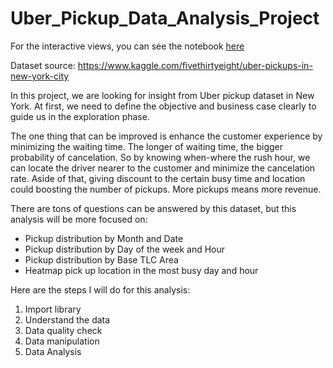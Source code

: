 # Uber_Pickup_Data_Analysis_Project

For the interactive views, you can see the notebook <a href="https://nbviewer.ipython.org/gist/AbrahamPrayoga/4470aa8194213e2554693efba52bbcf8">here</a>

Dataset source: https://www.kaggle.com/fivethirtyeight/uber-pickups-in-new-york-city

In this project, we are looking for insight from Uber pickup dataset in New York. At first, we need to define the objective and business case clearly to guide us in the exploration phase.

The one thing that can be improved is enhance the customer experience by minimizing the waiting time. The longer of waiting time, the bigger probability of cancelation. So by knowing when-where the rush hour, we can locate the driver nearer to the customer and minimize the cancelation rate. Aside of that, giving discount to the certain busy time and location could boosting the number of pickups. More pickups means more revenue.

There are tons of questions can be answered by this dataset, but this analysis will be more focused on:

* Pickup distribution by Month and Date
* Pickup distribution by Day of the week and Hour
* Pickup distribution by Base TLC Area
* Heatmap pick up location in the most busy day and hour

Here are the steps I will do for this analysis:
1. Import library
2. Understand the data
3. Data quality check
4. Data manipulation
5. Data Analysis
